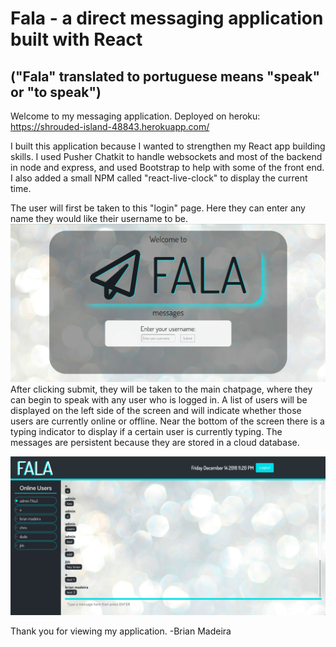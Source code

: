 # Fala - a direct messaging application built with React

## ("Fala" translated to portuguese means "speak" or "to speak")

Welcome to my messaging application. Deployed on heroku: https://shrouded-island-48843.herokuapp.com/

I built this application because I wanted to strengthen my React app building skills. I used Pusher Chatkit to handle websockets and most of the backend in node and express, and used Bootstrap to help with some of the front end. I also added a small NPM called "react-live-clock" to display the current time.


The user will first be taken to this "login" page. Here they can enter any name they would like their username to be. 
![login](public/images/fala-login.png)
After clicking submit, they will be taken to the main chatpage, where they can begin to speak with any user who is logged in. A list of users will be displayed on the left side of the screen and will indicate whether those users are currently online or offline. Near the bottom of the screen there is a typing indicator to display if a certain user is currently typing. The messages are persistent because they are stored in a cloud database.

![main-app](public/images/fala-chatPage.png)


Thank you for viewing my application.
-Brian Madeira
